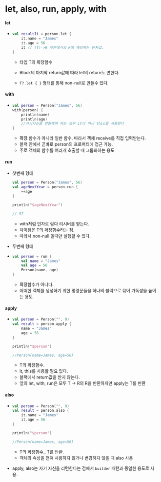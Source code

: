 # let, also, run, apply, with

#### let

* ```kotlin
  val resultIt = person.let {
      it.name = "James"
      it.age = 56
      it // (T)->R 부분에서의 R에 해당하는 반환값.
  }
  ```

  * 타입 T의 확장함수
  * Block의 마지막 return값에 따라 let의 return도 변한다.

  * `T?.let { }` 형태를 통해 non-null로 만들수 있다.

#### with

* ``` kotlin
  val person = Person("James", 56)
  with(person) {
      println(name)
      println(age)
      //자기자신을 반환해야 하는 경우 it이 아닌 this를 사용한다
  }
  ```

  * 확장 함수가 아니라 일반 함수. 따라서 객체 receive를 직접 입력받는다.
  * 블럭 안에서 곧바로 person의 프로퍼티에 접근 가능.
  * 주로 객체의 함수를 여러개 호출할 때 그룹화하는 용도

#### run

* 첫번째 형태

  ```kotlin
  val person = Person("James", 56)
  val ageNextYear = person.run {
      ++age
  }
  
  println("$ageNextYear")
  
  // 57
  
  ```

  * with처럼 인자로 람다 리시버를 받는다.
  * 차이점은 T의 확장함수라는 점.
  * 따라서 non-null 일때만 실행할 수 있다.

  

* 두번째 형태

* ``` kotlin
  val person = run {
      val name = "James"
      val age = 56
      Person(name, age)
  }
  ```

  * 확장함수가 아니다.
  * 어떠한 객체를 생성하기 위한 명령문들을 하나의 블럭으로 묶어 가독성을 높이는 용도

#### apply

* ```kotlin
  val person = Person("", 0)
  val result = person.apply {
      name = "James"
      age = 56
  }
  
  println("$person")
  
  //Person(name=James, age=56)
  ```

  * T의 확장함수.
  * it, this를 사용할 필요 없다.
  * 블럭에서 return값을 받지 않는다.
  * 앞의 let, with, run은 모두 T -> R의 R을 반환하지만 apply는 T를 반환

#### also

* ```kotlin
  val person = Person("", 0)
  val result = person.also {
      it.name = "James"
      it.age = 56
  }
  
  println("$person")
  
  //Person(name=James, age=56)
  ```

  * T의 확장함수., T를 반환.
  * 객체의 속성을 전혀 사용하지 않거나 변경하지 않을 때 also 사용

* apply, also는 자기 자신을 리턴한다는 점에서 `builder` 패턴과 동일한 용도로 사용.